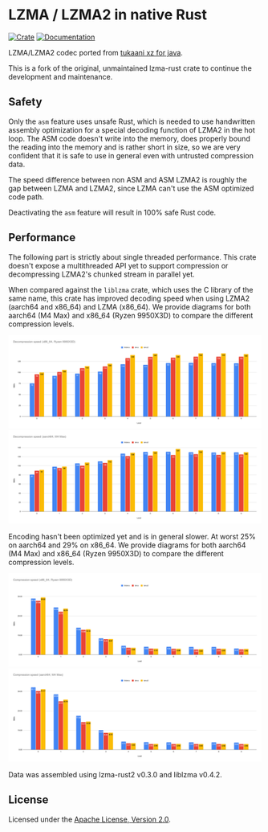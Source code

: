 # LZMA / LZMA2 in native Rust

[![Crate](https://img.shields.io/crates/v/lzma-rust2.svg)](https://crates.io/crates/lzma-rust2)
[![Documentation](https://docs.rs/lzma-rust2/badge.svg)](https://docs.rs/lzma-rust2)

LZMA/LZMA2 codec ported from [tukaani xz for java](https://tukaani.org/xz/java.html).

This is a fork of the original, unmaintained lzma-rust crate to continue the development and maintenance.

## Safety

Only the `asm` feature uses unsafe Rust, which is needed to use handwritten assembly optimization for a special decoding
function of LZMA2 in the hot loop. The ASM code doesn't write into the memory, does properly bound the reading into
the memory and is rather short in size, so we are very confident that it is safe to use in general even with untrusted
compression data.

The speed difference between non ASM and ASM LZMA2 is roughly the gap between LZMA and LZMA2, since LZMA can't use the
ASM optimized code path.

Deactivating the `asm` feature will result in 100% safe Rust code.

## Performance

The following part is strictly about single threaded performance. This crate doesn't expose a multithreaded API yet
to support compression or decompressing LZMA2's chunked stream in parallel yet.

When compared against the `liblzma` crate, which uses the C library of the same name, this crate has improved decoding
speed when using LZMA2 (aarch64 and x86_64) and LZMA (x86_64). We provide diagrams for both aarch64 (M4 Max) and
x86_64 (Ryzen 9950X3D) to compare the different compression levels.

![Decompression Speed x86_64](./assets/decompression_x86_64.svg)
![Decompression Speed aarch64](./assets/decompression_aarch64.svg)

Encoding hasn't been optimized yet and is in general slower. At worst 25% on aarch64 and 29% on x86_64. We provide
diagrams for both aarch64 (M4 Max) and x86_64 (Ryzen 9950X3D) to compare the different compression levels.

![Compression Speed x86_64](./assets/compression_x86_64.svg)
![Compression Speed aarch64](./assets/compression_aarch64.svg)

Data was assembled using lzma-rust2 v0.3.0 and liblzma v0.4.2.

## License

Licensed under the [Apache License, Version 2.0](https://www.apache.org/licenses/LICENSE-2.0).
